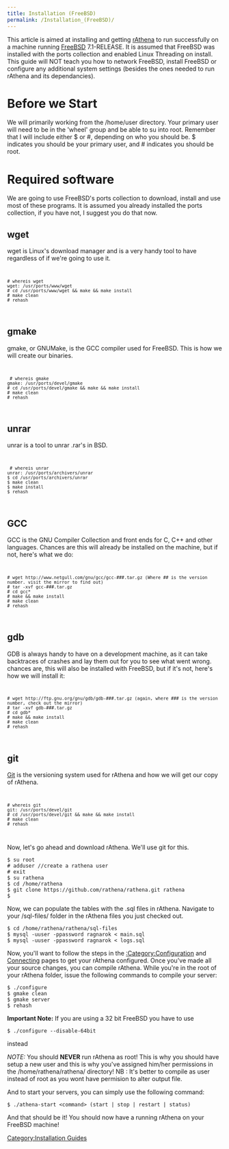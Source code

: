 ```yaml
---
title: Installation (FreeBSD)
permalink: /Installation_(FreeBSD)/
---
```


This article is aimed at installing and getting [rAthena](rAthena) to run successfully on a machine running [FreeBSD](/wikipedia:FreeBSD "wikilink") 7.1-RELEASE. It is assumed that FreeBSD was installed with the ports collection and enabled Linux Threading on install. This guide will NOT teach you how to network FreeBSD, install FreeBSD or configure any additional system settings (besides the ones needed to run rAthena and its dependancies).

Before we Start
===============

We will primarily working from the /home/user directory. Your primary user will need to be in the 'wheel' group and be able to su into root. Remember that I will include either $ or \#, depending on who you should be. $ indicates you should be your primary user, and \# indicates you should be root.

Required software
=================

We are going to use FreeBSD's ports collection to download, install and use most of these programs. It is assumed you already installed the ports collection, if you have not, I suggest you do that now.

wget
----

wget is Linux's download manager and is a very handy tool to have regardless of if we're going to use it. <code>

    # whereis wget
    wget: /usr/ports/www/wget
    # cd /usr/ports/www/wget && make && make install
    # make clean
    # rehash

</code>

gmake
-----

gmake, or GNUMake, is the GCC compiler used for FreeBSD. This is how we will create our binaries. <code>

     # whereis gmake
    gmake: /usr/ports/devel/gmake
    # cd /usr/ports/devel/gmake && make && make install
    # make clean
    # rehash

</code>

unrar
-----

unrar is a tool to unrar .rar's in BSD. <code>

     # whereis unrar
    unrar: /usr/ports/archivers/unrar
    $ cd /usr/ports/archivers/unrar
    $ make clean
    $ make install
    $ rehash

</code>

GCC
---

GCC is the GNU Compiler Collection and front ends for C, C++ and other languages. Chances are this will already be installed on the machine, but if not, here's what we do: <code>

    # wget http://www.netgull.com/gnu/gcc/gcc-###.tar.gz (Where ## is the version number. visit the mirror to find out)
    # tar -xvf gcc-###.tar.gz
    # cd gcc*
    # make && make install
    # make clean
    # rehash

</code>

gdb
---

GDB is always handy to have on a development machine, as it can take backtraces of crashes and lay them out for you to see what went wrong. chances are, this will also be installed with FreeBSD, but if it's not, here's how we will install it: <code>

    # wget http://ftp.gnu.org/gnu/gdb/gdb-###.tar.gz (again, where ### is the version number, check out the mirror)
    # tar -xvf gdb-###.tar.gz
    # cd gdb*
    # make && make install
    # make clean
    # rehash

</code>

git
---

[Git](https://github.com/rathena/rathena) is the versioning system used for rAthena and how we will get our copy of rAthena. <code>

    # whereis git
    git: /usr/ports/devel/git
    # cd /usr/ports/devel/git && make && make install
    # make clean
    # rehash

</code>

Now, let's go ahead and download rAthena. We'll use git for this.

    $ su root
    # adduser //create a rathena user
    # exit
    $ su rathena
    $ cd /home/rathena
    $ git clone https://github.com/rathena/rathena.git rathena
    $

Now, we can populate the tables with the .sql files in rAthena. Navigate to your /sql-files/ folder in the rAthena files you just checked out.

    $ cd /home/rathena/rathena/sql-files
    $ mysql -uuser -ppassword ragnarok < main.sql
    $ mysql -uuser -ppassword ragnarok < logs.sql

Now, you'll want to follow the steps in the [:Category:Configuration](:Category:Configuration) and [Connecting](/Connecting "wikilink") pages to get your rAthena configured. Once you've made all your source changes, you can compile rAthena. While you're in the root of your rAthena folder, issue the following commands to compile your server:

    $ ./configure
    $ gmake clean
    $ gmake server
    $ rehash

**Important Note:** If you are using a 32 bit FreeBSD you have to use

    $ ./configure --disable-64bit

instead

*NOTE:* You should **NEVER** run rAthena as root! This is why you should have setup a new user and this is why you've assigned him/her permissions in the /home/rathena/rathena/ directory! NB : It's better to compile as user instead of root as you wont have permision to alter output file.

And to start your servers, you can simply use the following command:

    $ ./athena-start <command> (start | stop | restart | status)

And that should be it! You should now have a running rAthena on your FreeBSD machine!

[Category:Installation Guides](Category:Installation_Guides)